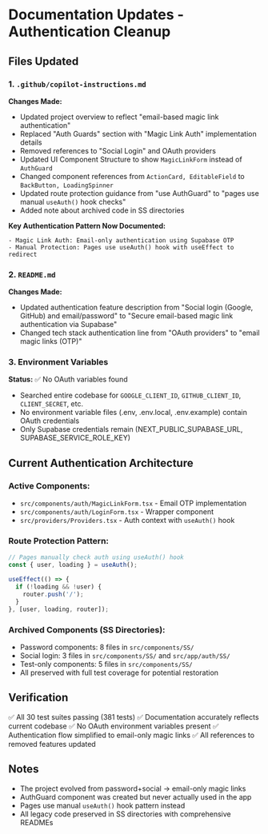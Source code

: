 # Documentation Updates - Authentication Cleanup

## Files Updated

### 1. `.github/copilot-instructions.md`
**Changes Made:**
- Updated project overview to reflect "email-based magic link authentication"
- Replaced "Auth Guards" section with "Magic Link Auth" implementation details
- Removed references to "Social Login" and OAuth providers
- Updated UI Component Structure to show `MagicLinkForm` instead of `AuthGuard`
- Changed component references from `ActionCard, EditableField` to `BackButton, LoadingSpinner`
- Updated route protection guidance from "use AuthGuard" to "pages use manual `useAuth()` hook checks"
- Added note about archived code in SS directories

**Key Authentication Pattern Now Documented:**
```
- Magic Link Auth: Email-only authentication using Supabase OTP
- Manual Protection: Pages use useAuth() hook with useEffect to redirect
```

### 2. `README.md`
**Changes Made:**
- Updated authentication feature description from "Social login (Google, GitHub) and email/password" to "Secure email-based magic link authentication via Supabase"
- Changed tech stack authentication line from "OAuth providers" to "email magic links (OTP)"

### 3. Environment Variables
**Status:** ✅ No OAuth variables found
- Searched entire codebase for `GOOGLE_CLIENT_ID`, `GITHUB_CLIENT_ID`, `CLIENT_SECRET`, etc.
- No environment variable files (.env, .env.local, .env.example) contain OAuth credentials
- Only Supabase credentials remain (NEXT_PUBLIC_SUPABASE_URL, SUPABASE_SERVICE_ROLE_KEY)

## Current Authentication Architecture

### Active Components:
- `src/components/auth/MagicLinkForm.tsx` - Email OTP implementation
- `src/components/auth/LoginForm.tsx` - Wrapper component
- `src/providers/Providers.tsx` - Auth context with `useAuth()` hook

### Route Protection Pattern:
```typescript
// Pages manually check auth using useAuth() hook
const { user, loading } = useAuth();

useEffect(() => {
  if (!loading && !user) {
    router.push('/');
  }
}, [user, loading, router]);
```

### Archived Components (SS Directories):
- Password components: 8 files in `src/components/SS/`
- Social login: 3 files in `src/components/SS/` and `src/app/auth/SS/`
- Test-only components: 5 files in `src/components/SS/`
- All preserved with full test coverage for potential restoration

## Verification

✅ All 30 test suites passing (381 tests)
✅ Documentation accurately reflects current codebase
✅ No OAuth environment variables present
✅ Authentication flow simplified to email-only magic links
✅ All references to removed features updated

## Notes

- The project evolved from password+social → email-only magic links
- AuthGuard component was created but never actually used in the app
- Pages use manual `useAuth()` hook pattern instead
- All legacy code preserved in SS directories with comprehensive READMEs
